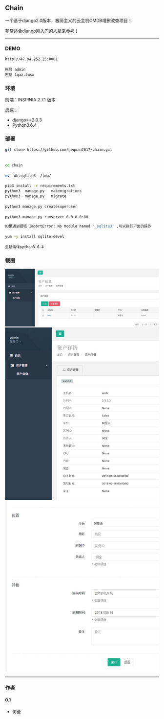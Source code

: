 ## Chain

一个基于django2.0版本，极简主义的云主机CMDB增删改查项目！

非常适合django刚入门的人拿来参考！

---
### DEMO

```bash
http://47.94.252.25:8001

账号 admin
密码 1qaz.2wsx
```


###  环境

前端：INSPINIA 2.7.1  版本

后端：
 * django==2.0.3
 * Python3.6.4


###  部署


```bash
git clone https://github.com/hequan2017/chain.git


cd chain

mv  db.sqlite3  /tmp/

pip3 install -r requirements.txt
python3  manage.py   makemigrations
python3  manage.py   migrate

python3 manage.py createsuperuser

python3 manage.py runserver 0.0.0.0:80
```


```bash
如果遇到报错 ImportError: No module named '_sqlite3' ,可以执行下面的操作

yum -y install sqlite-devel

重新编译python3.6.4 
```


###   截图
![DEMO](static/demo/1.jpg)
![DEMO](static/demo/2.jpg)
![DEMO](static/demo/3.jpg)


---
### 作者

#### 0.1
- 何全
